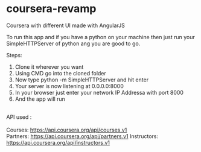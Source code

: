 # coursera-revamp
Coursera with different UI made with AngularJS

To run this app and if you have a python on your machine then just run your SimpleHTTPServer of python ang you are good to go.<br>

Steps:<br>
1. Clone it wherever you want<br>
2. Using CMD go into the cloned folder<br>
3. Now type python -m SimpleHTTPServer and hit enter<br>
4. Your server is now listening at 0.0.0.0:8000<br>
5. In your browser just enter your network IP Addressa with port 8000<br>
6. And the app will run<br><br>


API used : <br>
<br>Courses: https://api.coursera.org/api/courses.v1
<br>Partners: https://api.coursera.org/api/partners.v1
Instructors: https://api.coursera.org/api/instructors.v1
